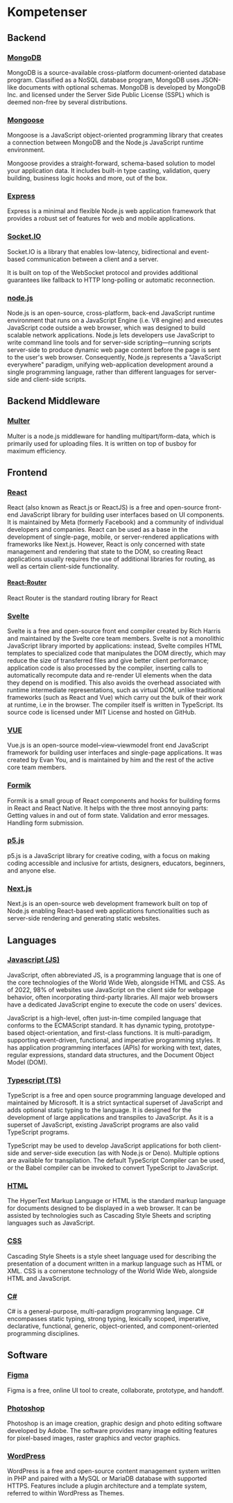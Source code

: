 # Kompetenser

## Backend

### [MongoDB](https://www.mongodb.com)

MongoDB is a source-available cross-platform document-oriented database program. Classified as a NoSQL database program, MongoDB uses JSON-like documents with optional schemas. MongoDB is developed by MongoDB Inc. and licensed under the Server Side Public License (SSPL) which is deemed non-free by several distributions.

### [Mongoose](https://mongoosejs.com)

Mongoose is a JavaScript object-oriented programming library that creates a connection between MongoDB and the Node.js JavaScript runtime environment.

Mongoose provides a straight-forward, schema-based solution to model your application data. It includes built-in type casting, validation, query building, business logic hooks and more, out of the box.

### [Express](https://expressjs.com)

Express is a minimal and flexible Node.js web application framework that provides a robust set of features for web and mobile applications.

### [Socket.IO](https://socket.io)

Socket.IO is a library that enables low-latency, bidirectional and event-based communication between a client and a server.

It is built on top of the WebSocket protocol and provides additional guarantees like fallback to HTTP long-polling or automatic reconnection.

### [node.js](https://nodejs.org/en/)

Node.js is an open-source, cross-platform, back-end JavaScript runtime environment that runs on a JavaScript Engine (i.e. V8 engine) and executes JavaScript code outside a web browser, which was designed to build scalable network applications. Node.js lets developers use JavaScript to write command line tools and for server-side scripting—running scripts server-side to produce dynamic web page content before the page is sent to the user's web browser. Consequently, Node.js represents a "JavaScript everywhere" paradigm, unifying web-application development around a single programming language, rather than different languages for server-side and client-side scripts.

## Backend Middleware

### [Multer](https://github.com/expressjs/multer)

Multer is a node.js middleware for handling multipart/form-data, which is primarily used for uploading files. It is written on top of busboy for maximum efficiency.

## Frontend

### [React](https://reactjs.org)

React (also known as React.js or ReactJS) is a free and open-source front-end JavaScript library for building user interfaces based on UI components. It is maintained by Meta (formerly Facebook) and a community of individual developers and companies. React can be used as a base in the development of single-page, mobile, or server-rendered applications with frameworks like Next.js. However, React is only concerned with state management and rendering that state to the DOM, so creating React applications usually requires the use of additional libraries for routing, as well as certain client-side functionality.

#### [React-Router](https://reactrouter.com)

React Router is the standard routing library for React

### [Svelte](https://svelte.dev)

Svelte is a free and open-source front end compiler created by Rich Harris and maintained by the Svelte core team members. Svelte is not a monolithic JavaScript library imported by applications: instead, Svelte compiles HTML templates to specialized code that manipulates the DOM directly, which may reduce the size of transferred files and give better client performance; application code is also processed by the compiler, inserting calls to automatically recompute data and re-render UI elements when the data they depend on is modified. This also avoids the overhead associated with runtime intermediate representations, such as virtual DOM, unlike traditional frameworks (such as React and Vue) which carry out the bulk of their work at runtime, i.e in the browser. The compiler itself is written in TypeScript. Its source code is licensed under MIT License and hosted on GitHub.

### [VUE](https://vuejs.org)

Vue.js is an open-source model–view–viewmodel front end JavaScript framework for building user interfaces and single-page applications. It was created by Evan You, and is maintained by him and the rest of the active core team members.

### [Formik](https://formik.org)

Formik is a small group of React components and hooks for building forms in React and React Native. It helps with the three most annoying parts: Getting values in and out of form state. Validation and error messages. Handling form submission.

### [p5.js](https://p5js.org)

p5.js is a JavaScript library for creative coding, with a focus on making coding accessible and inclusive for artists, designers, educators, beginners, and anyone else.

### [Next.js](https://nextjs.org)

Next.js is an open-source web development framework built on top of Node.js enabling React-based web applications functionalities such as server-side rendering and generating static websites.

## Languages

### [Javascript (JS)](https://www.javascript.com)

JavaScript, often abbreviated JS, is a programming language that is one of the core technologies of the World Wide Web, alongside HTML and CSS. As of 2022, 98% of websites use JavaScript on the client side for webpage behavior, often incorporating third-party libraries. All major web browsers have a dedicated JavaScript engine to execute the code on users' devices.

JavaScript is a high-level, often just-in-time compiled language that conforms to the ECMAScript standard. It has dynamic typing, prototype-based object-orientation, and first-class functions. It is multi-paradigm, supporting event-driven, functional, and imperative programming styles. It has application programming interfaces (APIs) for working with text, dates, regular expressions, standard data structures, and the Document Object Model (DOM).

### [Typescript (TS)](https://www.typescriptlang.org)

TypeScript is a free and open source programming language developed and maintained by Microsoft. It is a strict syntactical superset of JavaScript and adds optional static typing to the language. It is designed for the development of large applications and transpiles to JavaScript. As it is a superset of JavaScript, existing JavaScript programs are also valid TypeScript programs.

TypeScript may be used to develop JavaScript applications for both client-side and server-side execution (as with Node.js or Deno). Multiple options are available for transpilation. The default TypeScript Compiler can be used, or the Babel compiler can be invoked to convert TypeScript to JavaScript.

### [HTML](https://www.w3schools.com/html/)

The HyperText Markup Language or HTML is the standard markup language for documents designed to be displayed in a web browser. It can be assisted by technologies such as Cascading Style Sheets and scripting languages such as JavaScript.

### [CSS](https://www.w3schools.com/css/)

Cascading Style Sheets is a style sheet language used for describing the presentation of a document written in a markup language such as HTML or XML. CSS is a cornerstone technology of the World Wide Web, alongside HTML and JavaScript.

### [C#](https://docs.microsoft.com/en-us/dotnet/csharp/)

C# is a general-purpose, multi-paradigm programming language. C# encompasses static typing, strong typing, lexically scoped, imperative, declarative, functional, generic, object-oriented, and component-oriented programming disciplines.

## Software

### [Figma](https://www.figma.com)

Figma is a free, online UI tool to create, collaborate, prototype, and handoff.

### [Photoshop](https://www.adobe.com/products/photoshop.html)

Photoshop is an image creation, graphic design and photo editing software developed by Adobe. The software provides many image editing features for pixel-based images, raster graphics and vector graphics.

### [WordPress](https://wordpress.com)

WordPress is a free and open-source content management system written in PHP and paired with a MySQL or MariaDB database with supported HTTPS. Features include a plugin architecture and a template system, referred to within WordPress as Themes.
